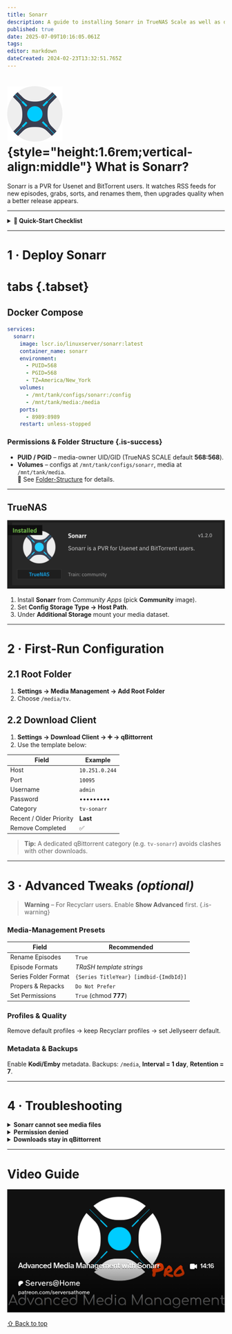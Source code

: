 ```yaml
---
title: Sonarr
description: A guide to installing Sonarr in TrueNAS Scale as well as docker via compose
published: true
date: 2025-07-09T10:16:05.061Z
tags: 
editor: markdown
dateCreated: 2024-02-23T13:32:51.765Z
---
```


# ![Sonarr logo](/sonarr.png){style="height:1.6rem;vertical-align\:middle"} What is Sonarr?

Sonarr is a PVR for Usenet and BitTorrent users. It watches RSS feeds for new episodes, grabs, sorts, and renames them, then upgrades quality when a better release appears.

---

<details class="quickstart">
<summary><strong>🚀 Quick-Start Checklist</strong></summary>

1. **Deploy container** (Docker Compose *or* TrueNAS chart).
2. **Create** `/media/tv` **root folder** in Sonarr.
3. **Add qBittorrent** as Download Client.
4. *(Optional)* Import Recyclarr profiles & advanced cleanup.

</details>

---

# 1 · Deploy Sonarr

# tabs {.tabset}

## Docker Compose

```yaml
services:
  sonarr:
    image: lscr.io/linuxserver/sonarr:latest
    container_name: sonarr
    environment:
      - PUID=568
      - PGID=568
      - TZ=America/New_York
    volumes:
      - /mnt/tank/configs/sonarr:/config
      - /mnt/tank/media:/media
    ports:
      - 8989:8989
    restart: unless-stopped
```

### Permissions & Folder Structure {.is-success}

* **PUID / PGID** – media-owner UID/GID (TrueNAS SCALE default **568:568**).
* **Volumes** – configs at `/mnt/tank/configs/sonarr`, media at `/mnt/tank/media`.<br>
  📌 See [Folder-Structure](/Folder-Structure) for details.

---

## TrueNAS

![TrueNAS install](/screen_shot_2023-12-08_at_3.04.39_pm.png)

1. Install **Sonarr** from *Community Apps* (pick **Community** image).
2. Set **Config Storage Type → Host Path**.
3. Under **Additional Storage** mount your media dataset.

---

# 2 · First-Run Configuration

## 2.1 Root Folder

1. **Settings → Media Management → Add Root Folder**
2. Choose `/media/tv`.

## 2.2 Download Client

1. **Settings → Download Client → ➕ → qBittorrent**
2. Use the template below:

| Field                   | Example        |
| ----------------------- | -------------- |
| Host                    | `10.251.0.244` |
| Port                    | `10095`        |
| Username                | `admin`        |
| Password                | •••••••••      |
| Category                | `tv-sonarr`    |
| Recent / Older Priority | **Last**       |
| Remove Completed        | ✅              |

> **Tip:** A dedicated qBittorrent category (e.g. `tv-sonarr`) avoids clashes with other downloads.

---

# 3 · Advanced Tweaks *(optional)*

> **Warning** – For Recyclarr users. Enable **Show Advanced** first. {.is-warning}

### Media-Management Presets

| Field                | Recommended                            |
| -------------------- | -------------------------------------- |
| Rename Episodes      | `True`                                 |
| Episode Formats      | *TRaSH template strings*               |
| Series Folder Format | `{Series TitleYear} [imdbid-{ImdbId}]` |
| Propers & Repacks    | `Do Not Prefer`                        |
| Set Permissions      | `True` (chmod **777**)                 |

### Profiles & Quality

Remove default profiles → keep Recyclarr profiles → set Jellyseerr default.

### Metadata & Backups

Enable **Kodi/Emby** metadata. Backups: `/media`, **Interval = 1 day**, **Retention = 7**.

---

# 4 · Troubleshooting

<details>
<summary><strong>Sonarr cannot see media files</strong></summary>

```bash
ls -lah /mnt/tank/media/tv
chown -R 568:568 /mnt/tank/media/tv
```

</details>

<details>
<summary><strong>Permission denied</strong></summary>

```bash
chmod -R 770 /mnt/tank/media/tv
```

</details>

<details>
<summary><strong>Downloads stay in qBittorrent</strong></summary>

* Verify **Download Client Path Mapping** matches container paths.
* Confirm Sonarr can access the completed-downloads directory.

</details>

---

# Video Guide

[![Promo](/2025-03-24-advanced-media-management-with-s-promo-card.png)](https://www.patreon.com/posts/advanced-media-124639393)

[⇧ Back to top](#)
